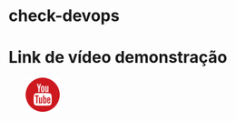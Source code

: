 # check-devops

# Link de vídeo demonstração
<div style="margin-left: 30px; margin-bottom: 20px">
    <a href="https://youtu.be/MwBF8lDTo3c"><img src="imgYt.png" width="60px" height="60px"></a>
</div>
